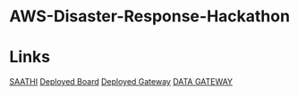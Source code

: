 # AWS-Disaster-Response-Hackathon


# Links

[SAATHI](https://saathi-thesaviour.herokuapp.com/)
[Deployed Board](https://deploygateway.herokuapp.com/)
[Deployed Gateway](https://deploygateway.herokuapp.com/show)
[DATA GATEWAY](https://datagateway.herokuapp.com/)
